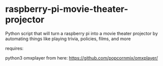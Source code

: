 # raspberry-pi-movie-theater-projector
Python script that will turn a raspberry pi into a movie theater projector by automating things like playing trivia, policies, films, and more


requires:

python3
omxplayer from here: https://github.com/popcornmix/omxplayer/
